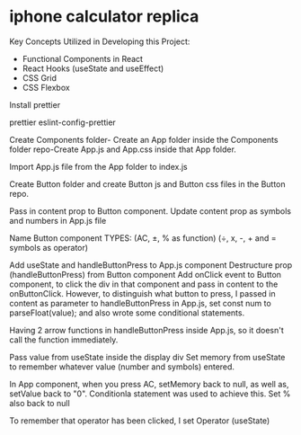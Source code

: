 <h1>
<strong>iphone calculator replica</strong>
</h1>

Key Concepts Utilized in Developing this Project:
- Functional Components in React
- React Hooks (useState and useEffect)
- CSS Grid
- CSS Flexbox

Install prettier

prettier eslint-config-prettier

Create Components folder- Create an App folder inside the Components folder repo-Create App.js and App.css inside that App folder.

Import App.js file from the App folder to index.js

Create Button folder and create Button js and Button css files in the Button repo.

Pass in content prop to Button component. Update content prop as symbols and numbers in App.js file

Name Button component TYPES: (AC, ±, % as function) (÷, x, -, + and = symbols as operator)

Add useState and handleButtonPress to App.js component
Destructure prop (handleButtonPress) from Button component
Add onClick event to Button component, to click the div in that component and pass in content to the onButtonClick. However, to distinguish what button to press, I passed in content as parameter to handleButtonPress in App.js, set const num to parseFloat(value); and also wrote some conditional statements.

Having 2 arrow functions in handleButtonPress inside App.js, so it doesn't call the function immediately.

Pass value from useState inside the display div
Set memory from useState to remember whatever value (number and symbols) entered.

In App component, when you press AC, setMemory back to null, as well as, setValue back to "0". Conditionla statement was used to achieve this.
Set % also back to null

To remember that operator has been clicked, I set Operator (useState)